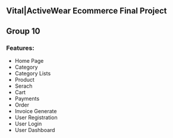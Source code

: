 ## Vital|ActiveWear Ecommerce Final Project
## Group 10


### Features:

- Home Page
- Category
- Category Lists
- Product
- Serach
- Cart
- Payments
- Order
- Invoice Generate
- User Registration
- User Login
- User Dashboard
